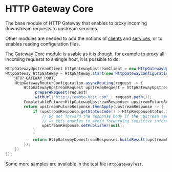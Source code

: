 HTTP Gateway Core
=================
The base module of HTTP Gateway that enables to proxy incoming downstream requests to upstream services.

Other modules are needed to add the notions of [clients](../#core-concepts) and [services](../#core-concepts), or to enables reading configuration files.

The Gateway Core module is usable as it is though, for example to proxy all incoming requests to a single host, it is possible to do:
```java
HttpGatewayUpstreamClient httpGatewayUpstreamClient = new HttpGatewayUpstreamClient();
HttpGateway httpGateway = HttpGateway.start(new HttpGatewayConfiguration(
    HTTP_GATEWAY_PORT,
    HttpGatewayRouterConfiguration.asyncRouting(request -> {
        HttpGatewayUpstreamRequest upstreamRequest = httpGatewayUpstreamClient
            .prepareRequest(request)
            .withUrl("http://remote-host.com" + request.path());
        CompletableFuture<HttpGatewayUpstreamResponse> upstreamFutureResponse = httpGatewayUpstreamClient.executeUpstreamRequest(upstreamRequest);
        return upstreamFutureResponse.thenApply(upstreamResponse -> {
            if (upstreamResponse.getStatusCode() > HttpResponseStatus.INTERNAL_SERVER_ERROR.code()) {
                // Do not forward the response body if the upstream server returns an internal error
                // => this enables to avoid forwarding sensitive information
                upstreamResponse.setPublisher(null);
            }

            return HttpGatewayDownstreamResponses.buildResult(upstreamResponse);
        });
    })
));
```
Some more samples are available in the test file `HttpGatewayTest`.
